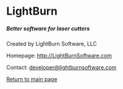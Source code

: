 # LightBurn

##### Better software for laser cutters



Created by LightBurn Software, LLC

Homepage: http://LightBurnSoftware.com

Contact: developer@lightburnsoftware.com


[Return to main page](README.md)

